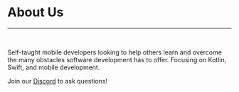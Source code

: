 #  About Us

***

<br/>

Self-taught mobile developers looking to help others learn and overcome the many obstacles software development has to offer. Focusing on Kotlin, Swift, and mobile development. 

Join our [Discord](https://discord.gg/5KUsqVvwkw) to ask questions!
